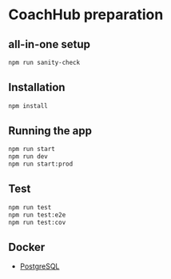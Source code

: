 # CoachHub preparation

## all-in-one setup

```bash
npm run sanity-check
```

## Installation

```bash
npm install
```

## Running the app

```bash
npm run start
npm run dev
npm run start:prod
```

## Test

```bash
npm run test
npm run test:e2e
npm run test:cov
```

## Docker

- [PostgreSQL](https://hub.docker.com/_/postgres)
